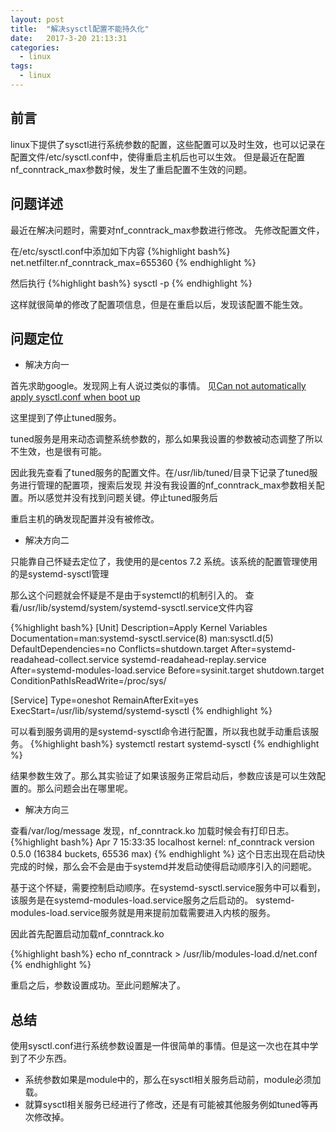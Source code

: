 ```yaml
---
layout: post
title:  "解决sysctl配置不能持久化"
date:   2017-3-20 21:13:31
categories:
  - linux
tags:
  - linux
---
```


前言
---
linux下提供了sysctl进行系统参数的配置，这些配置可以及时生效，也可以记录在配置文件/etc/sysctl.conf中，使得重启主机后也可以生效。
但是最近在配置nf_conntrack_max参数时候，发生了重启配置不生效的问题。


问题详述
---
最近在解决问题时，需要对nf_conntrack_max参数进行修改。
先修改配置文件，

在/etc/sysctl.conf中添加如下内容
{%highlight bash%}
net.netfilter.nf_conntrack_max=655360
{% endhighlight %}

然后执行
{%highlight bash%}
sysctl -p
{% endhighlight %}

这样就很简单的修改了配置项信息，但是在重启以后，发现该配置不能生效。


问题定位
---

* 解决方向一


首先求助google。发现网上有人说过类似的事情。
见[Can not automatically apply sysctl.conf when boot up]


这里提到了停止tuned服务。

tuned服务是用来动态调整系统参数的，那么如果我设置的参数被动态调整了所以不生效，也是很有可能。

因此我先查看了tuned服务的配置文件。在/usr/lib/tuned/目录下记录了tuned服务进行管理的配置项，搜索后发现
并没有我设置的nf_conntrack_max参数相关配置。所以感觉并没有找到问题关键。停止tuned服务后

重启主机的确发现配置并没有被修改。

* 解决方向二


只能靠自己怀疑去定位了，我使用的是centos 7.2 系统。该系统的配置管理使用的是systemd-sysctl管理

那么这个问题就会怀疑是不是由于systemctl的机制引入的。
查看/usr/lib/systemd/system/systemd-sysctl.service文件内容

{%highlight bash%}
[Unit]
Description=Apply Kernel Variables
Documentation=man:systemd-sysctl.service(8) man:sysctl.d(5)
DefaultDependencies=no
Conflicts=shutdown.target
After=systemd-readahead-collect.service systemd-readahead-replay.service
After=systemd-modules-load.service
Before=sysinit.target shutdown.target
ConditionPathIsReadWrite=/proc/sys/

[Service]
Type=oneshot
RemainAfterExit=yes
ExecStart=/usr/lib/systemd/systemd-sysctl
{% endhighlight %}

可以看到服务调用的是systemd-sysctl命令进行配置，所以我也就手动重启该服务。
{%highlight bash%}
systemctl restart systemd-sysctl
{% endhighlight %}

结果参数生效了。那么其实验证了如果该服务正常启动后，参数应该是可以生效配置的。那么问题会出在哪里呢。

* 解决方向三


查看/var/log/message 发现，nf_conntrack.ko 加载时候会有打印日志。
{%highlight bash%}
Apr  7 15:33:35 localhost kernel: nf_conntrack version 0.5.0 (16384 buckets, 65536 max)
{% endhighlight %}
这个日志出现在启动快完成的时候，那么会不会是由于systemd并发启动使得启动顺序引入的问题呢。

基于这个怀疑，需要控制启动顺序。在systemd-sysctl.service服务中可以看到，该服务是在systemd-modules-load.service服务之后启动的。
systemd-modules-load.service服务就是用来提前加载需要进入内核的服务。

因此首先配置启动加载nf_conntrack.ko

{%highlight bash%}
echo nf_conntrack > /usr/lib/modules-load.d/net.conf
{% endhighlight %}

重启之后，参数设置成功。至此问题解决了。


总结
---
使用sysctl.conf进行系统参数设置是一件很简单的事情。但是这一次也在其中学到了不少东西。
* 系统参数如果是module中的，那么在sysctl相关服务启动前，module必须加载。
* 就算sysctl相关服务已经进行了修改，还是有可能被其他服务例如tuned等再次修改掉。


[Can not automatically apply sysctl.conf when boot up]:https://www.centos.org/forums/viewtopic.php?t=50704

